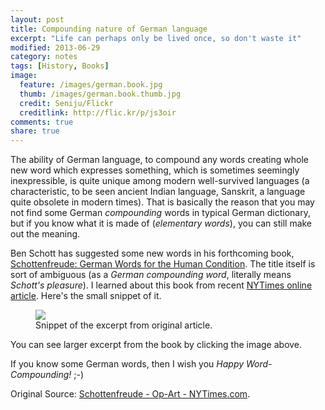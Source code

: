 ```yaml
---
layout: post
title: Compounding nature of German language
excerpt: "Life can perhaps only be lived once, so don't waste it"
modified: 2013-06-29
category: notes
tags: [History, Books]
image:
  feature: /images/german.book.jpg
  thumb: /images/german.book.thumb.jpg
  credit: Seniju/Flickr
  creditlink: http://flic.kr/p/js3oir
comments: true
share: true
---
```


The ability of German language, to compound any words creating whole new word which expresses something, which is sometimes seemingly inexpressible, is quite unique among modern well-survived languages (a characteristic, to be seen ancient Indian language, Sanskrit, a language quite obsolete in modern times). That is basically the reason that you may not find some German _compounding_ words in typical German dictionary, but if you know what it is made of (_elementary words_), you can still make out the meaning.

<!--more-->

Ben Schott has suggested some new words in his forthcoming book, [Schottenfreude: German Words for the Human Condition](http://www.amazon.com/gp/product/039916670X/ref=as_li_qf_sp_asin_tl?ie=UTF8&amp;camp=1789&amp;creative=9325&amp;creativeASIN=039916670X&amp;linkCode=as2&amp;tag=loneimmo-20). The title itself is sort of ambiguous (as a _German compounding word_, literally means _Schott's pleasure_). I learned about this book from recent [NYTimes online article](http://www.nytimes.com/interactive/2013/10/12/opinion/international/20131011_Schott.html). Here's the small snippet of it.

<figure>
    <a href="http://calculi.files.wordpress.com/2013/10/schottenfreude-less.png?w=1070&h=5190"><img src="http://calculi.files.wordpress.com/2013/10/schottenfreude-less.png?w=1070&h=5190"></a>
    <figcaption>Snippet of the excerpt from original article.</figcaption>
</figure>

You can see larger excerpt from the book by clicking the image above.

If you know some German words, then I wish you _Happy Word-Compounding!_ ;-)

Original Source: [Schottenfreude - Op-Art - NYTimes.com](http://www.nytimes.com/interactive/2013/10/12/opinion/international/20131011_Schott.html).
